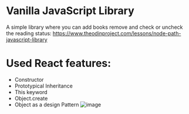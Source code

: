 # Vanilla JavaScript Library
A simple library where you can add books remove and check or uncheck the reading status: https://www.theodinproject.com/lessons/node-path-javascript-library

# Used React features:
- Constructor
- Prototypical Inheritance
- This keyword
- Object.create
- Object as a design Pattern
![image](https://user-images.githubusercontent.com/96890436/201543278-66128fc7-835a-4ca0-ab1a-9e74e5f6c2dd.png)
